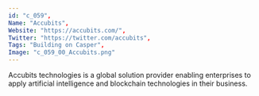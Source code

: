 ```yaml
--- 
id: "c_059", 
Name: "Accubits", 
Website: "https://accubits.com/", 
Twitter: "https://twitter.com/accubits", 
Tags: "Building on Casper", 
Image: "c_059_00_Accubits.png" 
--- 
```

<!--lang:en--> 
Accubits technologies is a global solution provider enabling enterprises to apply artificial intelligence and blockchain technologies in their business.
<!--lang:es--] 
Accubits technologies is a global solution provider enabling enterprises to apply artificial intelligence and blockchain technologies in their business.
<!--lang:de--] 
Accubits technologies is a global solution provider enabling enterprises to apply artificial intelligence and blockchain technologies in their business.
<!--lang:fr--] 
Accubits technologies is a global solution provider enabling enterprises to apply artificial intelligence and blockchain technologies in their business.
<!--lang:pl--] 
Accubits technologies is a global solution provider enabling enterprises to apply artificial intelligence and blockchain technologies in their business.
<!--lang:pt--] 
Accubits technologies is a global solution provider enabling enterprises to apply artificial intelligence and blockchain technologies in their business.
[!--lang:*--> 
